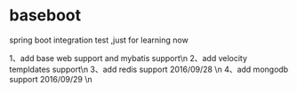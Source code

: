 # baseboot
spring boot integration test ,just for learning now

1、add base web support and mybatis support\n
2、add velocity templdates support\n
3、add redis support 2016/09/28 \n
4、add mongodb support 2016/09/29 \n
